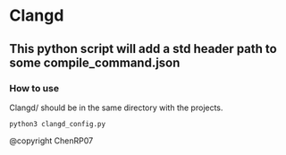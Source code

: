 <!--
 * @Author: ChenRP07
 * @Date: 2022-05-22 16:58:41
 * @LastEditTime: 2022-05-26 17:10:11
 * @LastEditors: ChenRP07
 * @Description: README.md
-->
# Clangd
## This python script will add a std header path to some compile_command.json
### How to use
Clangd/ should be in the same directory with the projects.

`python3 clangd_config.py` 

@copyright ChenRP07